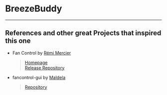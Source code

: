 # BreezeBuddy


---

## References and other great Projects that inspired this one
- Fan Control by [Rémi Mercier](https://github.com/Rem0o)
  > [Homepage](https://getfancontrol.com/) <br/>
  > [Release Repository](https://github.com/Rem0o/FanControl.Releases)

- fancontrol-gui by [Maldela](https://github.com/Maldela)
  > [Repository](https://github.com/Maldela/fancontrol-gui)
